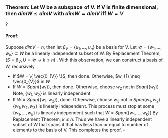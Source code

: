 ### Theorem: Let W be a subspace of V. If V is finite dimensional, then $dimW\leq dimV$ with $dimW=dimV$ iff $W=V$
?
#### Proof: 
Suppose $dimV=n$, then let $\beta_{V} = \{ u_{1},\dots,u_{n} \}$ be a basis for V.
Let $\mathcal{U} = \{ w_{1},\dots,w_{k} \} \subset W$ be a linearly independent subset of W.
By Replacement Theorem, ($S=\beta_{V},U=\mathcal{U} \to k\leq n$)
.
With this observation, we can construct a basis of W, recursively.
- If $W = \{ \vec{0_{V}} \}$, then done.
Otherwise, $w_{1} \neq \vec{0_{V}}$ in $W$
- If $W = Span(\{ w_{1} \})$, then done.
Otherwise, choose $w_{2}$ not in $Span(\{ w_{1} \})$
Note, $\{ w_{1},w_{2} \}$ is linearly independent
- If $W=Span(\{ w_{1},w_{2} \})$, done.
Otherwise, choose $w_{3}$ not in $Span({w_{1},w_{2}})$
$\{ w_{1},w_{2},w_{3} \}$ is linearly independent. 
This process must stop at some
$\{ w_{1},\dots,w_{k} \}$ is linearly independent such that $W = Span(\{ w_{1},\dots, w_{k} \})$
By Replacement Theorem, $k\leq n$. Thus we have a linearly independent subset of W that spans it that has less than or equal to number of elements to the basis of V.
This completes the proof. $\square$
